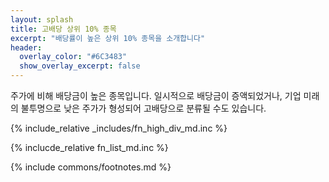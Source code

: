 ```yaml
---
layout: splash
title: 고배당 상위 10% 종목
excerpt: "배당률이 높은 상위 10% 종목을 소개합니다"
header:
  overlay_color: "#6C3483"
  show_overlay_excerpt: false
---
```


주가에 비해 배당금이 높은 종목입니다. 일시적으로 배당금이 증액되었거나, 기업 미래의 불투명으로 낮은 주가가 형성되어 고배당으로 분류될 수도 있습니다.

{% include_relative _includes/fn_high_div_md.inc %}

{% inclucde_relative fn_list_md.inc %}

{% include commons/footnotes.md %}
